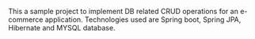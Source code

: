 This a sample project to implement DB related CRUD operations for an e-commerce application.
Technologies used are Spring boot, Spring JPA, Hibernate and MYSQL database.
